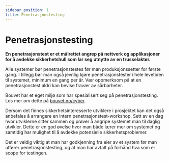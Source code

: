 ```yaml
---
sidebar_position: 1
title: Penetrasjonstesting
---
```


# Penetrasjonstesting

__En penetrasjonstest er et målrettet angrep på nettverk og applikasjoner for å avdekke sikkerhetshull som lar seg utnytte av en trusselaktør.__

Alle systemer bør penetrasjonstestes før man produksjonssetter for første gang. I tillegg bør man også jevnlig kjøre penetrasjonstester
i hele levetiden til systemet, minimum en gang per år. Vær oppmerksom på at en penetrasjonstest aldri kan bevise fravær av sårbarheter.

Bouvet har et eget miljø som har spesialisert seg på penetrasjonstesting. Les mer om dette på [bouvet.no/cyber](https://bouvet.no/cyber).

Dersom det finnes sikkerhetsinteresserte utviklere i prosjektet kan det også anbefales å arrangere en intern penetrasjonstest-workshop.
Sett av en dag hvor utviklerne sitter sammen og prøver å angripe systemet man til daglig utvikler.
Dette er en god øvelse hvor man både lærer mer om systemet og samtidig har mulighet til å avdekke potensielle sikkerhetsproblemer.

Det er veldig viktig at man har godkjenning fra eier av et system før man utfører penetrasjonstesting, og at man har avtalt på forhånd hva som er scope for testingen.
